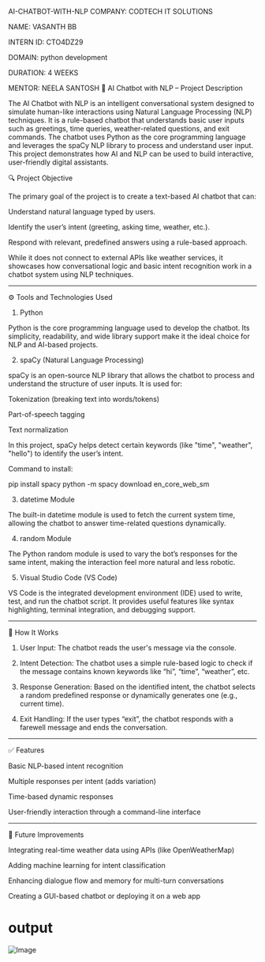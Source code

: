 AI-CHATBOT-WITH-NLP
COMPANY: CODTECH IT SOLUTIONS

NAME: VASANTH BB

INTERN ID: CTO4DZ29

DOMAIN: python development

DURATION: 4 WEEKS

MENTOR: NEELA SANTOSH
🧠 AI Chatbot with NLP – Project Description

The AI Chatbot with NLP is an intelligent conversational system designed to simulate human-like interactions using Natural Language Processing (NLP) techniques. It is a rule-based chatbot that understands basic user inputs such as greetings, time queries, weather-related questions, and exit commands. The chatbot uses Python as the core programming language and leverages the spaCy NLP library to process and understand user input. This project demonstrates how AI and NLP can be used to build interactive, user-friendly digital assistants.

🔍 Project Objective

The primary goal of the project is to create a text-based AI chatbot that can:

Understand natural language typed by users.

Identify the user’s intent (greeting, asking time, weather, etc.).

Respond with relevant, predefined answers using a rule-based approach.


While it does not connect to external APIs like weather services, it showcases how conversational logic and basic intent recognition work in a chatbot system using NLP techniques.


---

⚙️ Tools and Technologies Used

1. Python

Python is the core programming language used to develop the chatbot. Its simplicity, readability, and wide library support make it the ideal choice for NLP and AI-based projects.

2. spaCy (Natural Language Processing)

spaCy is an open-source NLP library that allows the chatbot to process and understand the structure of user inputs. It is used for:

Tokenization (breaking text into words/tokens)

Part-of-speech tagging

Text normalization


In this project, spaCy helps detect certain keywords (like "time", "weather", "hello") to identify the user’s intent.

Command to install:

pip install spacy
python -m spacy download en_core_web_sm

3. datetime Module

The built-in datetime module is used to fetch the current system time, allowing the chatbot to answer time-related questions dynamically.

4. random Module

The Python random module is used to vary the bot’s responses for the same intent, making the interaction feel more natural and less robotic.

5. Visual Studio Code (VS Code)

VS Code is the integrated development environment (IDE) used to write, test, and run the chatbot script. It provides useful features like syntax highlighting, terminal integration, and debugging support.


---

🧩 How It Works

1. User Input: The chatbot reads the user's message via the console.


2. Intent Detection: The chatbot uses a simple rule-based logic to check if the message contains known keywords like “hi”, “time”, “weather”, etc.


3. Response Generation: Based on the identified intent, the chatbot selects a random predefined response or dynamically generates one (e.g., current time).


4. Exit Handling: If the user types “exit”, the chatbot responds with a farewell message and ends the conversation.




---

✅ Features

Basic NLP-based intent recognition

Multiple responses per intent (adds variation)

Time-based dynamic responses

User-friendly interaction through a command-line interface



---

📌 Future Improvements

Integrating real-time weather data using APIs (like OpenWeatherMap)

Adding machine learning for intent classification

Enhancing dialogue flow and memory for multi-turn conversations

Creating a GUI-based chatbot or deploying it on a web app
# output
![Image](https://github.com/user-attachments/assets/c2c184a5-eea7-4fc5-a84a-5e01ab0a3ba0)

